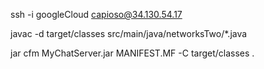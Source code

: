 ssh -i googleCloud capioso@34.130.54.17

javac -d target/classes src/main/java/networksTwo/*.java

jar cfm MyChatServer.jar MANIFEST.MF -C target/classes .
